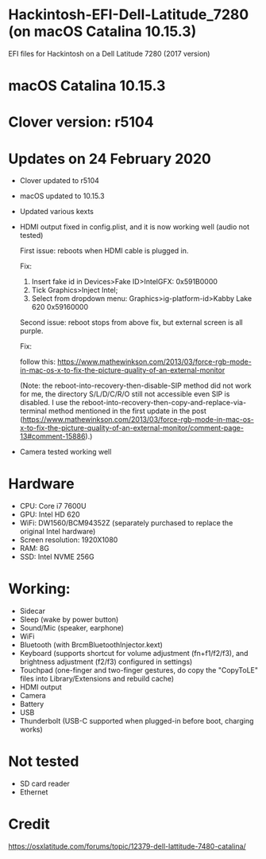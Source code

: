 # Hackintosh-EFI-Dell-Latitude_7280 (on macOS Catalina 10.15.3)
EFI files for Hackintosh on a Dell Latitude 7280 (2017 version)

# macOS Catalina 10.15.3
# Clover version: r5104

# Updates on 24 February 2020

- Clover updated to r5104
- macOS updated to 10.15.3
- Updated various kexts
- HDMI output fixed in config.plist, and it is now working well (audio not tested)
 
  First issue: reboots when HDMI cable is plugged in.
  
  Fix: 
  
  1) Insert fake id in Devices>Fake ID>IntelGFX: 0x591B0000
  2) Tick Graphics>Inject Intel;
  3) Select from dropdown menu: Graphics>ig-platform-id>Kabby Lake 620 0x59160000
  
  Second issue: reboot stops from above fix, but external screen is all purple.
  
  Fix:
  
  follow this: https://www.mathewinkson.com/2013/03/force-rgb-mode-in-mac-os-x-to-fix-the-picture-quality-of-an-external-monitor
  
  (Note: the reboot-into-recovery-then-disable-SIP method did not work for me, the directory S/L/D/C/R/O still not accessible even SIP is disabled. I use the reboot-into-recovery-then-copy-and-replace-via-terminal method mentioned in the first update in the post (https://www.mathewinkson.com/2013/03/force-rgb-mode-in-mac-os-x-to-fix-the-picture-quality-of-an-external-monitor/comment-page-13#comment-15886).)
  
- Camera tested working well

# Hardware

- CPU: Core i7 7600U
- GPU: Intel HD 620
- WiFi: DW1560/BCM94352Z (separately purchased to replace the original Intel hardware)
- Screen resolution: 1920X1080
- RAM: 8G
- SSD: Intel NVME 256G

# Working:

- Sidecar
- Sleep (wake by power button)
- Sound/Mic (speaker, earphone)
- WiFi
- Bluetooth (with BrcmBluetoothInjector.kext)
- Keyboard (supports shortcut for volume adjustment (fn+f1/f2/f3), and brightness adjustment (f2/f3) configured in settings)
- Touchpad (one-finger and two-finger gestures, do copy the "CopyToLE" files into Library/Extensions and rebuild cache)
- HDMI output
- Camera
- Battery
- USB
- Thunderbolt (USB-C supported when plugged-in before boot, charging works)

# Not tested

- SD card reader
- Ethernet

# Credit
https://osxlatitude.com/forums/topic/12379-dell-lattitude-7480-catalina/
